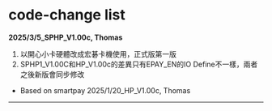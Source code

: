 # code-change list

**2025/3/5_SPHP_V1.00c, Thomas**
1. 以開心小卡硬體改成宏碁卡機使用，正式版第一版
2. SPHP1_V1.00C和HP_V1.00c的差異只有EPAY_EN的IO Define不一樣，兩者之後新版會同步修改
* Based on smartpay 2025/1/20_HP_V1.00c, Thomas
---
 